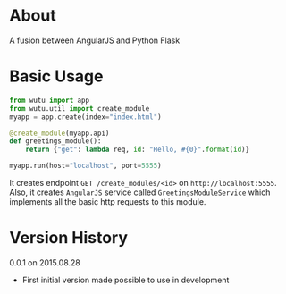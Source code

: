 About
=====
A fusion between AngularJS and Python Flask

Basic Usage
===========
```Python
from wutu import app
from wutu.util import create_module
myapp = app.create(index="index.html")

@create_module(myapp.api)
def greetings_module():
	return {"get": lambda req, id: "Hello, #{0}".format(id)}

myapp.run(host="localhost", port=5555)
```

It creates endpoint `GET /create_modules/<id>` on `http://localhost:5555`. Also, it creates `AngularJS` service called `GreetingsModuleService` which implements all the basic http requests to this module.

Version History
===============
0.0.1 on 2015.08.28
* First initial version made possible to use in development


